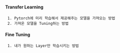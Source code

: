 #### Transfer Learning

     1. Pytorch에 미리 학습해서 제공해주는 모델을 가져오는 방법
     2. 가져온 모델을 Tuning하는 방법

#### Fine Tuning

     1. 내가 원하는 Layer만 학습시키는 방법